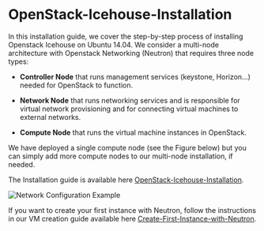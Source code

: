 OpenStack-Icehouse-Installation
===============================

In this installation guide, we cover the step-by-step process of installing Openstack Icehouse on Ubuntu 14.04.  We consider a multi-node architecture with Openstack Networking (Neutron) that requires three node types: 

+ **Controller Node** that runs management services (keystone, Horizon…) needed for OpenStack to function.

+ **Network Node** that runs networking services and is responsible for virtual network provisioning  and for connecting virtual machines to external networks.

+ **Compute Node** that runs the virtual machine instances in OpenStack. 

We have deployed a single compute node (see the Figure below) but you can simply add more compute nodes to our multi-node installation, if needed.  

The Installation guide is available here [OpenStack-Icehouse-Installation](https://github.com/ChaimaGhribi/OpenStack-Icehouse-Installation/blob/master/OpenStack-Icehouse-Installation.rst).

![Network Configuration Example](https://raw.githubusercontent.com/ChaimaGhribi/OpenStack-Icehouse-Installation/master/images/network-topo.jpg)


If you want to create your first instance with Neutron, follow the instructions in our VM creation guide available
here [Create-First-Instance-with-Neutron](https://github.com/ChaimaGhribi/OpenStack-Icehouse-Installation/blob/master/Create-your-first-instance-with-Neutron.rst).   